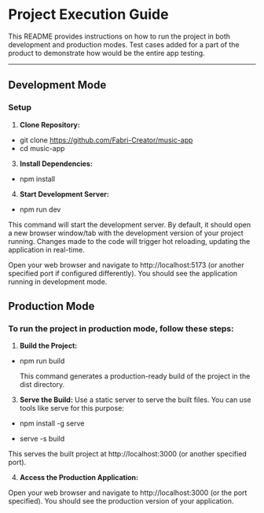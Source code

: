# Project Execution Guide

This README provides instructions on how to run the project in both development and production modes. Test cases added for a part of the product to demonstrate how would be the entire app testing.


---

## Development Mode

### Setup

1. **Clone Repository:**
* git clone https://github.com/Fabri-Creator/music-app
* cd music-app

3. **Install Dependencies:**
* npm install

4. **Start Development Server:**
* npm run dev  

This command will start the development server. By default, it should open a new browser window/tab with the development version of your project running. Changes made to the code will trigger hot reloading, updating the application in real-time.

Open your web browser and navigate to http://localhost:5173 (or another specified port if configured differently). You should see the application running in development mode.


## Production Mode

### To run the project in production mode, follow these steps:

1. **Build the Project:**
* npm run build

  This command generates a production-ready build of the project in the dist directory.

3. **Serve the Build:**
  Use a static server to serve the built files. You can use tools like serve for this purpose:

* npm install -g serve
  
* serve -s build

This serves the built project at http://localhost:3000 (or another specified port).

4. **Access the Production Application:**

Open your web browser and navigate to http://localhost:3000 (or the port specified). You should see the production version of your application.


